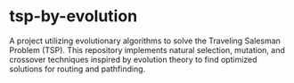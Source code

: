 # tsp-by-evolution
A project utilizing evolutionary algorithms to solve the Traveling Salesman Problem (TSP). This repository implements natural selection, mutation, and crossover techniques inspired by evolution theory to find optimized solutions for routing and pathfinding.
